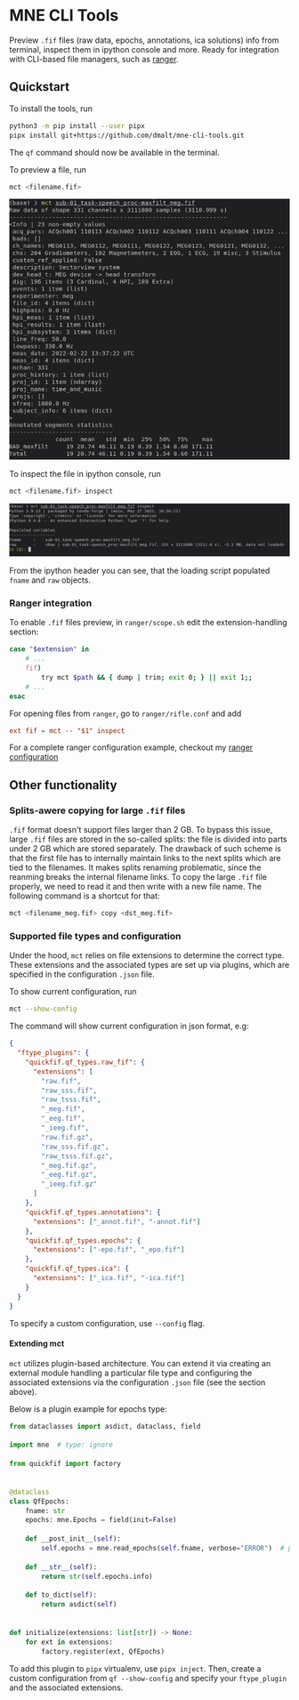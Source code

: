 # MNE CLI Tools

Preview `.fif` files (raw data, epochs, annotations, ica solutions)
info from terminal, inspect them in ipython console and more.
Ready for integration with CLI-based file managers, such as
[ranger](https://github.com/ranger/ranger).

## Quickstart

To install the tools, run

```bash
python3 -m pip install --user pipx
pipx install git+https://github.com/dmalt/mne-cli-tools.git
```

The `qf` command should now be available in the terminal.

To preview a file, run

```bash
mct <filename.fif>
```

![preview example](https://github.com/dmalt/mne-cli-tools/blob/master/docs/preview.png?raw=true)

To inspect the file in ipython console, run

```bash
mct <filename.fif> inspect
```

![inspect example](https://github.com/dmalt/mne-cli-tools/blob/master/docs/inspect.png?raw=true)

From the ipython header you can see, that the loading script populated `fname`
and `raw` objects.

### Ranger integration

To enable `.fif` files preview, in `ranger/scope.sh` edit the
extension-handling section:

```bash
case "$extension" in
    # ...
    fif)
        try mct $path && { dump | trim; exit 0; } || exit 1;;
    # ...
esac
```

For opening files from `ranger`, go to `ranger/rifle.conf` and add

```conf
ext fif = mct -- "$1" inspect
```

For a complete ranger configuration example, checkout my [ranger configuration](https://github.com/dmalt/dotfiles/tree/master/ranger)

## Other functionality

### Splits-awere copying for large `.fif` files

`.fif` format doesn't support files larger than 2 GB. To bypass this issue,
large `.fif` files are stored in the so-called splits: the file is divided
into parts under 2 GB which are stored separately. The drawback of such scheme
is that the first file has to internally maintain links to the next splits
which are tied to the filenames. It makes splits renaming problematic, since
the reanming breaks the internal filename links. To copy the large `.fif` file
properly, we need to read it and then write with a new file name. The following
command is a shortcut for that:

```bash
mct <filename_meg.fif> copy <dst_meg.fif>
```

### Supported file types and configuration

Under the hood, `mct` relies on file extensions to determine the correct type.
These extensions and the associated types are set up via plugins, which are specified
in the configuration `.json` file.

To show current configuration, run

```bash
mct --show-config
```

The command will show current configuration in json format, e.g:

```json
{
  "ftype_plugins": {
    "quickfif.qf_types.raw_fif": {
      "extensions": [
        "raw.fif",
        "raw_sss.fif",
        "raw_tsss.fif",
        "_meg.fif",
        "_eeg.fif",
        "_ieeg.fif",
        "raw.fif.gz",
        "raw_sss.fif.gz",
        "raw_tsss.fif.gz",
        "_meg.fif.gz",
        "_eeg.fif.gz",
        "_ieeg.fif.gz"
      ]
    },
    "quickfif.qf_types.annotations": {
      "extensions": ["_annot.fif", "-annot.fif"]
    },
    "quickfif.qf_types.epochs": {
      "extensions": ["-epo.fif", "_epo.fif"]
    },
    "quickfif.qf_types.ica": {
      "extensions": ["_ica.fif", "-ica.fif"]
    }
  }
}
```

To specify a custom configuration, use `--config` flag.

#### Extending mct

`mct` utilizes plugin-based architecture. You can extend it via creating an
external module handling a particular file type and configuring the associated
extensions via the configuration `.json` file (see the section above).

Below is a plugin example for epochs type:

```python
from dataclasses import asdict, dataclass, field

import mne  # type: ignore

from quickfif import factory


@dataclass
class QfEpochs:
    fname: str
    epochs: mne.Epochs = field(init=False)

    def __post_init__(self):
        self.epochs = mne.read_epochs(self.fname, verbose="ERROR")  # pyright: ignore

    def __str__(self):
        return str(self.epochs.info)

    def to_dict(self):
        return asdict(self)


def initialize(extensions: list[str]) -> None:
    for ext in extensions:
        factory.register(ext, QfEpochs)
```

To add this plugin to `pipx` virtualenv, use `pipx inject`. Then, create a
custom configuration from `qf --show-config` and specify your `ftype_plugin`
and the associated extensions.

